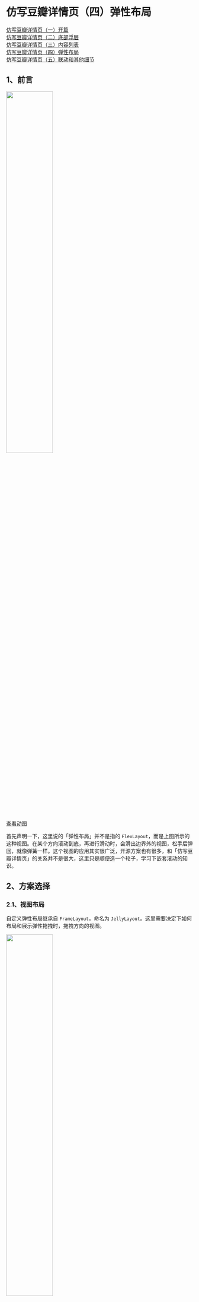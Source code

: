 # 仿写豆瓣详情页（四）弹性布局

[仿写豆瓣详情页（一）开篇](https://juejin.im/post/5ea3f88b6fb9a03c8b4c1ed2)  
[仿写豆瓣详情页（二）底部浮层](https://juejin.im/post/5ea3fc386fb9a03c7a333830)  
[仿写豆瓣详情页（三）内容列表](https://juejin.im/post/5ea3ffade51d4546ca30ccec)   
[仿写豆瓣详情页（四）弹性布局](https://juejin.im/post/5ea3f88b6fb9a03c8b4c1ed2)  
[仿写豆瓣详情页（五）联动和其他细节](https://juejin.im/post/5ea3f88b6fb9a03c8b4c1ed2)  

## 1、前言

<img src="./elastic_layout.gif" width="50%" />

[查看动图](./elastic_layout.gif)

首先声明一下，这里说的「弹性布局」并不是指的 `FlexLayout`，而是上图所示的这种视图。在某个方向滚动到底，再进行滑动时，会滑出边界外的视图，松手后弹回，就像弹簧一样。这个视图的应用其实很广泛，开源方案也有很多，和「仿写豆瓣详情页」的关系并不是很大，这里只是顺便造一个轮子，学习下嵌套滚动的知识。  

## 2、方案选择

### 2.1、视图布局

自定义弹性布局继承自 `FrameLayout`，命名为 `JellyLayout`。这里需要决定下如何布局和展示弹性拖拽时，拖拽方向的视图。  

<img src="./jelly_layout_diagram.jpg" width="50%" />  

为了通用性，这里采用 `topView`、`bottomView`、`leftView` 和 `rightView` 等布局外视图，放在布局边界的上下左右四个方向，通过滚动整个视图的方式来露出对应的视图。  

### 2.2、事件处理方案

[仿写豆瓣详情页（二）底部浮层](https://juejin.im/post/5ea3fc386fb9a03c7a333830)、[仿写豆瓣详情页（三）内容列表](https://juejin.im/post/5ea3ffade51d4546ca30ccec) 的方案是尽可能拦截事件，然后自己分发滚动。之前也说过这种方案的一个缺点，就是内部有嵌套滚动的视图时，无法准确确定如何分发「滚动量」，因为这个时候应该由子 View 来分发事件。  

这里采用嵌套滚动的方案，对嵌套滚动还不了解的可以参考下 [自定义View事件之进阶篇(一)-NestedScrolling(嵌套滑动)机制](https://juejin.im/post/5d3e639e51882508dc163606)，大体思想就是自己尽可能不拦截事件，交给子 View 处理，而子 View 再滚动时会先通知父 View（需实现 `NestedScrollingParent` 接口），父 View 可以在滚动前后进行处理。   

## 3、对外暴露的方法和属性

### 3.1、视图的设置

设置上下左右视图的方法。  

``` java
// ...
fun setTopView(v: View?): JellyLayout {
    removeView(topView)
    topView = v
    if (v != null) { addView(v) }
    return this
}
// ...
```

### 3.2、滚动的区域和进度

为了详细处理「滚动量」的分发和表示当前滚动的状态，除了 `scrollX`、`scrollY` 等参数，我们还需要知道边界外的哪个区域视图显示了出来 `currRegion`，显示了多少 `currProcess`。  

这里我们定义下滚动的区域：
- `JELLY_REGION_NONE` 表示边界外的视图都没显示出来
- `JELLY_REGION_TOP` 表示顶部视图显示出来
- `JELLY_REGION_BOTTOM` 表示底部视图显示出来
- `JELLY_REGION_LEFT` 表示左边视图显示出来
- `JELLY_REGION_RIGHT` 表示右边视图显示出来

同时还需要规定一次只有一个区域的视图会显示出来，如下图，左边的视图显示出来时，`currRegion` 是 `JELLY_REGION_LEFT`，这个时候右边的视图就不会显示出来（废话），同时也不处理垂直方向的滚动，上下区域的视图也不会显示出来。  

<img src="./jelly_layout_region_left.jpg" width="50%" />  

``` java
    const val JELLY_REGION_NONE = 0
    const val JELLY_REGION_TOP = 1
    const val JELLY_REGION_BOTTOM = 2
    const val JELLY_REGION_LEFT = 3
    const val JELLY_REGION_RIGHT = 4

    /**
     * 当前滚动所在的区域，一次只支持在一个区域滚动
     */
    @JellyRegion
    var currRegion = JELLY_REGION_NONE
        get() = when {
            scrollY < 0 -> JELLY_REGION_TOP
            scrollY > 0 -> JELLY_REGION_BOTTOM
            scrollX < 0 -> JELLY_REGION_LEFT
            scrollX > 0 -> JELLY_REGION_RIGHT
            else -> JELLY_REGION_NONE
        }
        private set
```

说了区域，进度 `currProcess` 就很简单了，就是在 `currRegion` 的视图显示出来的比例（`minScrollY`、`maxScrollY`、`minScrollX`、`maxScrollX` 是滚动的范围，之后会说）。这样通过 `currRegion` 和 `currProcess`，我们就能够精确而方便地知道弹性视图滚动的状态了，即哪个区域的视图显示或滚动出来了多少。  

``` java
    /**
     * 当前区域的滚动进度
     */
    @FloatRange(from = 0.0, to = 1.0)
    var currProcess = 0F
        get() = when {
            scrollY < 0 -> if (minScrollY != 0) { scrollY.toFloat() / minScrollY } else { 0F }
            scrollY > 0 -> if (maxScrollY != 0) { scrollY.toFloat() / maxScrollY } else { 0F }
            scrollX < 0 -> if (minScrollX != 0) { scrollX.toFloat() / minScrollX } else { 0F }
            scrollX > 0 -> if (maxScrollX != 0) { scrollX.toFloat() / maxScrollX } else { 0F }
            else -> 0F
        }
        private set
```

为了支持一下外部自定义的动画，这里还支持进度的设置，即滚动到某个区域 `region` 的某个进度 `process`，以及是否平滑滚动 `smoothly`。`smoothScrollTo` 会利用 `Scroller` 做平滑的滚动，之后说。  

``` java
    fun setProcess(
        @JellyRegion region: Int,
        @FloatRange(from = 0.0, to = 1.0) process: Float = 0F,
        smoothly: Boolean = true
    ) {
        var x = 0
        var y = 0
        when (region) {
            JELLY_REGION_TOP -> y = (minScrollY * process).toInt()
            JELLY_REGION_BOTTOM -> y = (maxScrollY * process).toInt()
            JELLY_REGION_LEFT -> x = (minScrollX * process).toInt()
            JELLY_REGION_RIGHT -> x = (maxScrollX * process).toInt()
        }
        if (smoothly) {
            smoothScrollTo(x, y)
        } else {
            scrollTo(x, y)
        }
    }
```

### 3.3、其他

一些更细节的配置和当前属性，方便外部做动画之类的。  

``` java
    /**
     * 上次 x 轴的滚动方向，主要用来判断是否发生了滚动
     */
    var lastScrollXDir: Int = 0
        private set

    /**
     * 上次 y 轴的滚动方向
     */
    var lastScrollYDir: Int = 0
        private set
        
    /**
     * 发生滚动时的回调
     */
    var onScrollChangedListener: ((JellyLayout)->Unit)? = null

    /**
     * 复位时的回调，返回是否拦截处理复位事件
     */
    var onResetListener: ((JellyLayout)->Boolean)? = null

    /**
     * 复位时的动画时间
     */
    var resetDuration: Int = 500

    /**
     * 滚动的阻尼
     */
    var resistence = 2F
```

## 4、Layout 处理和滚动范围的确定

布局时偷下懒，对于边界外的 `View` 没采用 laypout 的方式，而是属性动画的 translation。将边界外视图移动到对应侧的位置，同时根据对于 `View` 的宽高计算出滚动范围 `minScrollY`、`maxScrollY`、`minScrollX` 和 `maxScrollX`。  

``` java
    override fun onLayout(changed: Boolean, left: Int, top: Int, right: Int, bottom: Int) {
        super.onLayout(changed, left, top, right, bottom)
        topView?.also {
            // 水平方向居中
            it.x = (width - it.width) / 2F
            // topView 的底部与弹性视图顶部对齐
            it.y = -it.height.toFloat()
        }
        bottomView?.also {
            it.x = (width - it.width) / 2F
            it.y = height.toFloat()
        }
        leftView?.also {
            it.x = -it.width.toFloat()
            it.y = (height - it.height) / 2F
        }
        rightView?.also {
            it.x = width.toFloat()
            it.y = (height - it.height) / 2F
        }
        minScrollX = -(leftView?.width ?: 0)
        maxScrollX = rightView?.width ?: 0
        minScrollY = -(topView?.height ?: 0)
        maxScrollY = bottomView?.height ?: 0
    }
```

滚动范围的限制比较简单，水平方向 `minScrollX ~ maxScrollX`，垂直方向 `minScrollY ~ maxScrollY`。  

``` java
    override fun canScrollHorizontally(direction: Int): Boolean {
        return if (direction > 0) {
            scrollX < maxScrollX
        } else {
            scrollX > minScrollX
        }
    }
    override fun canScrollVertically(direction: Int): Boolean {
        return if (direction > 0) {
            scrollY < maxScrollY
        } else {
            scrollY > minScrollY
        }
    }
```

在真正滚动时要复杂一些，由于 `JELLY_REGION_NONE` 和其他区域在滚动处理上逻辑不同，简单来说就是 `JELLY_REGION_NONE` 时不会拦截嵌套滚动的「滚动量」，而其他区域会拦截相应方向上的「滚动量」，因此需要按照区域进行限制。  

举例来说，内容视图是一个横向滚动的 `View`，在 `JELLY_REGION_LEFT` -> `JELLY_REGION_RIGHT` 的过程中，左滑时先回到 `JELLY_REGION_NONE`，然后经过内容视图自己滚动，滚到右边界，再往左滑才能到 `JELLY_REGION_RIGHT`。而如果不按照 `currRegion` 进行滚到限制，就有可能直接从 `JELLY_REGION_LEFT` 滚到 `JELLY_REGION_RIGHT`，这样内容视图是没有机会滚到的，会有问题，如下图。  

<img src="./scroll_not_by_region.gif" width="50%" />

[查看动图](./scroll_not_by_region.gif)

``` java
    /**
     * 具体滚动的限制取决于当前的滚动区域 [currRegion]，这里的区域判断分得很细，可以使得一次只处理一个区域的滚动，
     * 否则会存在在临界位置的一次大的滚动导致滚过了的问题。
     * 具体规则:
     * [JELLY_REGION_LEFT] -> 只能在水平 [[minScrollX], 0] 范围内滚动
     * [JELLY_REGION_RIGHT] -> 只能在水平 [0, [maxScrollX]] 范围内滚动
     * [JELLY_REGION_TOP] -> 只能在垂直 [[minScrollY], 0] 范围内滚动
     * [JELLY_REGION_BOTTOM] -> 只能在垂直 [0, [maxScrollY]] 范围内滚动
     * [JELLY_REGION_NONE] -> 水平是在 [[minScrollX], [maxScrollX]] 范围内，垂直在 [[minScrollY], [maxScrollY]]
     */
    override fun scrollTo(x: Int, y: Int) {
        val region = currRegion
        val xx = when(region) {
            JELLY_REGION_LEFT -> x.constrains(minScrollX, 0)
            JELLY_REGION_RIGHT -> x.constrains(0, maxScrollX)
            else -> x.constrains(minScrollX, maxScrollX)
        }
        val yy = when(region) {
            JELLY_REGION_TOP -> y.constrains(minScrollY, 0)
            JELLY_REGION_BOTTOM -> y.constrains(0, maxScrollY)
            else -> y.constrains(minScrollY, maxScrollY)
        }
        super.scrollTo(xx, yy)
    }

    private fun Int.constrains(min: Int, max: Int): Int = when {
        this < min -> min
        this > max -> max
        else -> this
    }
```

## 5、Touch 事件拦截

按照 2 中说的，这次采用嵌套滚动方式，在拦截事件时就要能不拦截就不拦截。根据触点和滑动方向，找到对应方向可以进行嵌套滚动的视图 `target`，如果右这样的视图，那就不拦截事件，走之后的嵌套滚动逻辑。  

水平方向的查找方法即 `findHorizontalNestedScrollingTarget`，深度优先遍历，查找触点下的、实现了 `NestedScrollingChild` 的、可以水平滚动的 `View`，垂直方向的同理。  

``` java
override fun onInterceptTouchEvent(e: MotionEvent): Boolean {
    return when (e.action) {
        // ...
        // move 时需要根据是否移动，是否有可处理对应方向移动的子 view，判断是否要自己拦截
        MotionEvent.ACTION_MOVE -> {
            val dx = (lastX - e.x).toInt()
            val dy = (lastY - e.y).toInt()
            lastX = e.x
            lastY = e.y
            if (dx == 0 && dy == 0) {
                false
            } else {
                val child = findChildUnder(e.rawX, e.rawY)
                val target = if (abs(dx) > abs(dy)) {
                    child?.findHorizontalNestedScrollingTarget(e.rawX, e.rawY)
                } else {
                    child?.findVerticalNestedScrollingTarget(e.rawX, e.rawY)
                }
                target == null
            }

        }
        // ...
    }
}

fun ViewGroup.findHorizontalNestedScrollingTarget(rawX: Float, rawY: Float): View? {
    for (i in 0 until childCount) {
        val v = getChildAt(i)
        if (!v.isUnder(rawX, rawY)) {
            continue
        }
        if (v is NestedScrollingChild
            && (v.canScrollHorizontally(1)
                    || v.canScrollHorizontally(-1))) {
            return v
        }
        if (v !is ViewGroup) {
            continue
        }
        val t = v.findHorizontalNestedScrollingTarget(rawX, rawY)
        if (t != null) {
            return t
        }
    }
    return null
}
```

## 6、Touch 事件的处理和滚动的分发

虽然主要是用嵌套滚动的方式处理，但是在内容视图不支持滚动时，还是需要自己处理 touch 事件的。主要逻辑时计算 x 轴和 y 轴的「滚动量」，然后就行 `dispatchScroll` 分发，其返回是否处理。由于 `JellyLayout` 会与其他可滚动布局嵌套使用，在处理了「滚动量」后还需要用 `requestDisallowInterceptTouchEvent(true)` 请求父 `View` 不要拦截之后的事件。

``` java
    override fun onTouchEvent(e: MotionEvent): Boolean {
        return when (e.action) {
            // ...
            // move 时判断自身是否能够处理
            MotionEvent.ACTION_MOVE -> {
                val dx = (lastX - e.x).toInt()
                val dy = (lastY - e.y).toInt()
                lastX = e.x
                lastY = e.y
                if (dispatchScroll(dx, dy)) {
                    // 自己可以处理就请求父 view 不要拦截事件
                    requestDisallowInterceptTouchEvent(true)
                    true
                } else {
                    false
                }
            }
            // ...
        }
    }
```

`dispatchScroll` 会根据阻尼系数 `resistence`，计算出各方向要处理的「滚动量」，然后根据 `currRegion` 决定进行水平还是垂直方向的滚动，最后进行滚动。  

``` java
    /**
     * 分发滚动量，当滚动区域已知时，只处理对应方向上的滚动，未知时先通过滚动量确定方向，再滚动
     */
    private fun dispatchScroll(dScrollX: Int, dScrollY: Int): Boolean {
        val dx = (dScrollX / resistence).toInt()
        val dy = (dScrollY / resistence).toInt()
        if (dx == 0 && dy == 0) {
            return true
        }
        val horizontal = when (currRegion) {
            JELLY_REGION_TOP, JELLY_REGION_BOTTOM -> false
            JELLY_REGION_LEFT, JELLY_REGION_RIGHT -> true
            else -> abs(dScrollX) > abs(dScrollY)
        }
        return if (horizontal) {
            if (canScrollHorizontally(dx)) {
                scrollBy(dx, 0)
                true
            } else {
                false
            }
        } else {
            if (canScrollVertically(dy)) {
                scrollBy(0, dy)
                true
            } else {
                false
            }
        }
    }
```

## 7、嵌套滚动的处理

这里实现了 `NestedScrollingParent2`，用它主要是因为它的接口里增加了 `NestedScrollType` 注解标识的滚动的类型，取值如下，主要是用来区分滚动时来自手指滑动还是 fling。  

``` java
    /**
     * Indicates that the input type for the gesture is from a user touching the screen.
     */
    public static final int TYPE_TOUCH = 0;

    /**
     * Indicates that the input type for the gesture is caused by something which is not a user
     * touching a screen. This is usually from a fling which is settling.
     */
    public static final int TYPE_NON_TOUCH = 1;
```

在一次嵌套滚动开始时会回调 `onStartNestedScroll`，需要我们返回是否处理这次嵌套滚动。这里和 [系列的第二篇](https://juejin.im/post/5ea3fc386fb9a03c7a333830) 里介绍的 `BottomSheetLayout` 一样，我不希望 fling 影响容器视图的滚动，所以嵌套滚动也就只处理 `TYPE_TOUCH` 的。  

``` java
    override fun onStartNestedScroll(child: View, target: View, axes: Int, type: Int): Boolean {
        // 只处理 touch 相关的滚动
        return type == ViewCompat.TYPE_TOUCH
    }
```

在子 `View` 发生嵌套滚动时，会先回调到我们的 `onNestedScrollAccepted`，这里也没啥特殊处理。这里用到了一个嵌套滚动的帮助类 `NestedScrollingParentHelper`，不过对于 `NestedScrollingParent` 来说作用不大，这里不多赘述。  

``` java
    override fun onNestedScrollAccepted(child: View, target: View, axes: Int, type: Int) {
        parentHelper.onNestedScrollAccepted(child, target, axes, type)
    }
```

在子 `View` 开始滚动前，会先回调 `onNestedPreScroll`，我们可以在这里进行拦截，将我们消耗掉的「滚动量」赋值给 `consumed` 数组的对于位置。这里根据 `currRegion` 进行拦截处理，当处于水平的区域 `JELLY_REGION_TOP` 或 `JELLY_REGION_BOTTOM` 时，我们只处理 y 轴滚动，能处理就消耗掉，垂直方向同理，最后进行分发。  

``` java
    /**
     * 根据滚动区域和新的滚动量确定是否消耗 target 的滚动，滚动区域和处理优先级关系：
     * [JELLY_REGION_TOP] 或 [JELLY_REGION_BOTTOM] -> 自己优先处理 y 轴滚动
     * [JELLY_REGION_LEFT] 或 [JELLY_REGION_RIGHT] -> 自己优先处理 x 轴滚动
     */
    override fun onNestedPreScroll(target: View, dx: Int, dy: Int, consumed: IntArray, type: Int) {
        when (currRegion) {
            JELLY_REGION_TOP, JELLY_REGION_BOTTOM -> if (canScrollVertically(dy)) {
                consumed[1] = dy
            }
            JELLY_REGION_LEFT, JELLY_REGION_RIGHT -> if (canScrollHorizontally(dx)) {
                consumed[0] = dx
            }
        }
        dispatchScroll(consumed[0], consumed[1])
    }
```

子 `View` 滚动之后会回调 `onNestedScroll`，参数的意思也很明确，这里会告诉我们子 `View` 消耗了多少「滚动量」，以及还有多少「滚动量」没有消耗。对于子 `View` 不消耗的滚动，我们就自己分发。  

``` java
    override fun onNestedScroll(
        target: View,
        dxConsumed: Int,
        dyConsumed: Int,
        dxUnconsumed: Int,
        dyUnconsumed: Int,
        type: Int
    ) {
        dispatchScroll(dxUnconsumed, dyUnconsumed)
    }
```

一次嵌套滚动停止后会回调 `onStopNestedScroll`，这里也没啥特殊处理，交给 `NestedScrollingParentHelper`。  

``` java
    override fun onStopNestedScroll(target: View, type: Int) {
        parentHelper.onStopNestedScroll(target, type)
    }
```

这样 `onNestedPreScroll` 和 `onNestedScroll` 结合就实现了嵌套滚动的主要处理逻辑：
1. 一开始 `currRegion` 为 `JELLY_REGION_NONE`，不会在 `onNestedPreScroll` 里拦截「滚动量」
2. 当 `onNestedScroll` 里子 `View` 有未消耗的「滚动量」时，我们自己滚动，露出对应方向的边界外视图，`currRegion` 改变
3. 再次进行滚动前 `onNestedPreScroll` 里就会拦截掉对应方向的「滚动量」进行分发
4. 向相反的方向滑动，当 `currRegion` 回到 `JELLY_REGION_NONE` 后，又回到 1

## 8、抬手处理和平滑滚动

`JellyLayout` 抬手默认会有一个回弹的逻辑，如果 `currRegion` 不是在 `JELLY_REGION_NONE`、之前发生了移动、且未拦截回弹地处理 `onResetListener`，就平滑地滚动到初始位置 `smoothScrollTo(0, 0)`。  

``` java
    override fun dispatchTouchEvent(e: MotionEvent): Boolean {
        when (e.action) {
            // ...
            // up 或 cancel 时复位到原始位置，被拦截就不再处理
            // 在这里处理是因为自身可能并没有处理任何 touch 事件，也就不能在 onToucheEvent 中处理到 up 事件
            MotionEvent.ACTION_CANCEL, MotionEvent.ACTION_UP -> {
                // 发生了移动，且不处于复位状态，且未被拦截，则执行复位操作
                if ((lastScrollXDir != 0 || lastScrollYDir != 0)
                    && currRegion != JELLY_REGION_NONE
                    && onResetListener?.invoke(this) != true) {
                    smoothScrollTo(0, 0)
                }
            }
        }
        // ...
    }
```

`onResetListener` 的返回值是是否拦截回弹，作用主要是方便外部自定义的一些需求。比如拿 `JellyLayout` 做一个下拉刷新（当然可能还需要其他特殊处理），下拉一段后松手，就停留在某个位置，刷新完弹回；比如做一个像 iOS 那样左滑显示「删除」等操作。  

`setProcess` 和回弹都用到了 `smoothScrollTo`，还是利用 `Scroller` 来做平滑滚动，当然了手指再次放下时还需要停掉 `Scroller`。  

``` java
    /**
     * 利用 scroller 平滑滚动
     */
    private fun smoothScrollTo(x: Int, y: Int) {
        if (scrollX == x && scrollY == y) {
            return
        }
        scroller.startScroll(scrollX, scrollY, x - scrollX, y - scrollY, resetDuration)
        invalidate()
    }
    /**
     * 计算并滚到需要滚动到的位置
     */
    override fun computeScroll() {
        if (scroller.computeScrollOffset()) {
            scrollTo(scroller.currX, scroller.currY)
            invalidate()
        }
    }
    override fun dispatchTouchEvent(e: MotionEvent): Boolean {
        when (e.action) {
            // down 时停掉 scroller 的滚动，复位滚动方向
            MotionEvent.ACTION_DOWN -> {
                scroller.abortAnimation()
                lastScrollXDir = 0
                lastScrollYDir = 0
            }
            // ...
        }
        // ...
    }
```

## 9、仿写豆瓣横向图片列表的左滑查看更多

`JellyLayout` 对外暴露了区域 `currRegion` 和进度 `currProcess`，同时也有发生滚动时的回调 `onScrollChangedListener`，通过这些信息和一个受进度控制的自定义视图 `RightDragToOpenView` 就可以做到豆瓣的效果。代码比较简单，就不再赘述了。  

<img src="./jelly_layout_demo.gif" width="50%" />

[查看动图](./jelly_layout_demo.gif)

## 结束

嵌套滚动在处理嵌套同方向的滚动是十分高效的，和 [仿写豆瓣详情页（二）底部浮层](https://juejin.im/post/5ea3fc386fb9a03c7a333830)、[仿写豆瓣详情页（三）内容列表](https://juejin.im/post/5ea3ffade51d4546ca30ccec) 中拦截所有事件再分发滚动相比，能够更好的处理优先级的问题，不过代码也更加复杂一点，具体实践中怎么选择还要看具体场景，能用就行。  

[https://github.com/funnywolfdadada/HollowKit](https://github.com/funnywolfdadada/HollowKit)  

